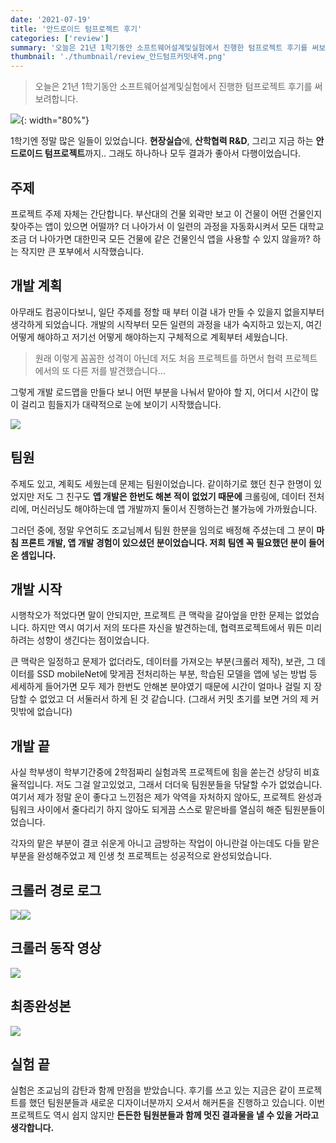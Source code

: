 ```yaml
---
date: '2021-07-19'
title: '안드로이드 텀프로젝트 후기'
categories: ['review']
summary: '오늘은 21년 1학기동안 소프트웨어설계및실험에서 진행한 텀프로젝트 후기를 써보려합니다. '
thumbnail: './thumbnail/review_안드텀프커밋내역.png'
---
```


> 오늘은 21년 1학기동안 소프트웨어설계및실험에서 진행한 텀프로젝트 후기를 써보려합니다. 

![](https://images.velog.io/images/gusah009/post/73c5b3c2-2851-4134-9858-988d9847d140/image.png){: width="80%"}

1학기엔 정말 많은 일들이 있었습니다. **현장실습**에, **산학협력 R&D**, 그리고 지금 하는 **안드로이드 텀프로젝트**까지.. 그래도 하나하나 모두 결과가 좋아서 다행이었습니다.

## 주제
프로젝트 주제 자체는 간단합니다. 부산대의 건물 외곽만 보고 이 건물이 어떤 건물인지 찾아주는 앱이 있으면 어떨까? 더 나아가서 이 일련의 과정을 자동화시켜서 모든 대학교 조금 더 나아가면 대한민국 모든 건물에 같은 건물인식 앱을 사용할 수 있지 않을까? 하는 작지만 큰 포부에서 시작했습니다.

## 개발 계획
아무래도 컴공이다보니, 일단 주제를 정할 때 부터 이걸 내가 만들 수 있을지 없을지부터 생각하게 되었습니다. 개발의 시작부터 모든 일련의 과정을 내가 숙지하고 있는지, 여긴 어떻게 해야하고 저기선 어떻게 해야하는지 구체적으로 계획부터 세웠습니다.
> 원래 이렇게 꼼꼼한 성격이 아닌데 저도 처음 프로젝트를 하면서 협력 프로젝트에서의 또 다른 저를 발견했습니다...

그렇게 개발 로드맵을 만들다 보니 어떤 부분을 나눠서 맡아야 할 지, 어디서 시간이 많이 걸리고 힘들지가 대략적으로 눈에 보이기 시작했습니다.

![](https://images.velog.io/images/gusah009/post/d3547954-e2e4-4745-86d2-6f8367506340/image.png)

## 팀원
주제도 있고, 계획도 세웠는데 문제는 팀원이었습니다. 같이하기로 했던 친구 한명이 있었지만 저도 그 친구도 **앱 개발은 한번도 해본 적이 없었기 때문에** 크롤링에, 데이터 전처리에, 머신러닝도 해야하는데 앱 개발까지 둘이서 진행하는건 불가능에 가까웠습니다.

그러던 중에, 정말 우연히도 조교님께서 팀원 한분을 임의로 배정해 주셨는데 그 분이 **마침 프론트 개발, 앱 개발 경험이 있으셨던 분이었습니다. 저희 팀엔 꼭 필요했던 분이 들어온 셈입니다.**

## 개발 시작
시행착오가 적었다면 말이 안되지만, 프로젝트 큰 맥락을 갈아엎을 만한 문제는 없었습니다. 하지만 역시 여기서 저의 또다른 자신을 발견하는데, 협력프로젝트에서 뭐든 미리 하려는 성향이 생긴다는 점이었습니다. 

큰 맥락은 일정하고 문제가 없더라도, 데이터를 가져오는 부분(크롤러 제작), 보관, 그 데이터를 SSD mobileNet에 맞게끔 전처리하는 부분, 학습된 모델을 앱에 넣는 방법 등 세세하게 들어가면 모두 제가 한번도 안해본 분야였기 때문에 시간이 얼마나 걸릴 지 장담할 수 없었고 더 서둘러서 하게 된 것 같습니다. (그래서 커밋 초기를 보면 거의 제 커밋밖에 없습니다)

## 개발 끝
사실 학부생이 학부기간중에 2학점짜리 실험과목 프로젝트에 힘을 쏟는건 상당히 비효율적입니다. 저도 그걸 알고있었고, 그래서 더더욱 팀원분들을 닦달할 수가 없었습니다. 여기서 제가 정말 운이 좋다고 느낀점은 제가 악역을 자처하지 않아도, 프로젝트 완성과 팀워크 사이에서 줄다리기 하지 않아도 되게끔 스스로 맡은바를 열심히 해준 팀원분들이었습니다.

각자의 맡은 부분이 결코 쉬운게 아니고 금방하는 작업이 아니란걸 아는데도 다들 맡은 부분을 완성해주었고 제 인생 첫 프로젝트는 성공적으로 완성되었습니다.

## 크롤러 경로 로그

![](https://images.velog.io/images/gusah009/post/4cd1cef9-d88e-476c-b03f-d306199dd8f0/%ED%81%AC%EB%A1%A4%EB%9F%AC%EA%B2%BD%EB%A1%9C%EB%A1%9C%EA%B7%B8.gif)![](https://images.velog.io/images/gusah009/post/2b604ac5-7a93-4c60-a90a-983576db40b1/image.png)

## 크롤러 동작 영상

![](https://images.velog.io/images/gusah009/post/b4ddc366-533e-420e-8cea-a51679967a57/%ED%81%AC%EB%A1%A4%EB%9F%AC%EB%8F%99%EC%9E%91%EC%98%81%EC%83%81.gif)


## 최종완성본

![](https://images.velog.io/images/gusah009/post/c27d36fc-bb36-4547-98a5-4e2a3e8dd132/%EC%B5%9C%EC%A2%85%EA%B2%B0%EA%B3%BC.gif)

## 실험 끝
실험은 조교님의 감탄과 함께 만점을 받았습니다. 후기를 쓰고 있는 지금은 같이 프로젝트를 했던 팀원분들과 새로운 디자이너분까지 오셔서 해커톤을 진행하고 있습니다. 이번 프로젝트도 역시 쉽지 않지만 **든든한 팀원분들과 함께 멋진 결과물을 낼 수 있을 거라고 생각합니다.**